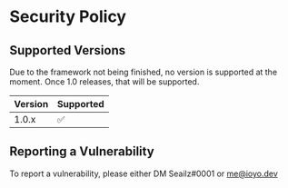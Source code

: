 # Security Policy

## Supported Versions

Due to the framework not being finished, no version is supported at the moment. Once 1.0 releases, that will be supported.

| Version | Supported          |
| ------- | ------------------ |
| 1.0.x   | :white_check_mark: |

## Reporting a Vulnerability

To report a vulnerability, please either DM Seailz#0001 or me@ioyo.dev
